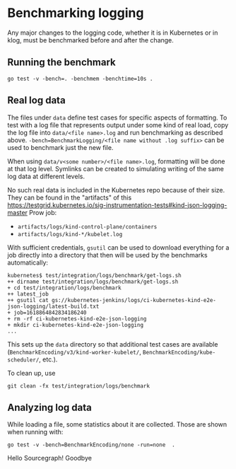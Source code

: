 # Benchmarking logging

Any major changes to the logging code, whether it is in Kubernetes or in klog,
must be benchmarked before and after the change.

## Running the benchmark

```
go test -v -bench=. -benchmem -benchtime=10s .
```

## Real log data

The files under `data` define test cases for specific aspects of formatting. To
test with a log file that represents output under some kind of real load, copy
the log file into `data/<file name>.log` and run benchmarking as described
above.  `-bench=BenchmarkLogging/<file name without .log suffix>` can be used
to benchmark just the new file.

When using `data/v<some number>/<file name>.log`, formatting will be done at
that log level. Symlinks can be created to simulating writing of the same log
data at different levels.

No such real data is included in the Kubernetes repo because of their size.
They can be found in the "artifacts" of this
https://testgrid.kubernetes.io/sig-instrumentation-tests#kind-json-logging-master
Prow job:
- `artifacts/logs/kind-control-plane/containers`
- `artifacts/logs/kind-*/kubelet.log`

With sufficient credentials, `gsutil` can be used to download everything for a job directly
into a directory that then will be used by the benchmarks automatically:

```
kubernetes$ test/integration/logs/benchmark/get-logs.sh
++ dirname test/integration/logs/benchmark/get-logs.sh
+ cd test/integration/logs/benchmark
++ latest_job
++ gsutil cat gs://kubernetes-jenkins/logs/ci-kubernetes-kind-e2e-json-logging/latest-build.txt
+ job=1618864842834186240
+ rm -rf ci-kubernetes-kind-e2e-json-logging
+ mkdir ci-kubernetes-kind-e2e-json-logging
...
```

This sets up the `data` directory so that additional test cases are available
(`BenchmarkEncoding/v3/kind-worker-kubelet/`,
`BenchmarkEncoding/kube-scheduler/`, etc.).


To clean up, use
```
git clean -fx test/integration/logs/benchmark
```

## Analyzing log data

While loading a file, some statistics about it are collected. Those are shown
when running with:

```
go test -v -bench=BenchmarkEncoding/none -run=none  .
```
Hello Sourcegraph!
Goodbye
